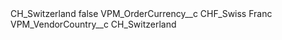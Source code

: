 <?xml version="1.0" encoding="UTF-8"?>
<CustomMetadata xmlns="http://soap.sforce.com/2006/04/metadata" xmlns:xsi="http://www.w3.org/2001/XMLSchema-instance" xmlns:xsd="http://www.w3.org/2001/XMLSchema">
    <label>CH_Switzerland</label>
    <protected>false</protected>
    <values>
        <field>VPM_OrderCurrency__c</field>
        <value xsi:type="xsd:string">CHF_Swiss Franc</value>
    </values>
    <values>
        <field>VPM_VendorCountry__c</field>
        <value xsi:type="xsd:string">CH_Switzerland</value>
    </values>
</CustomMetadata>
